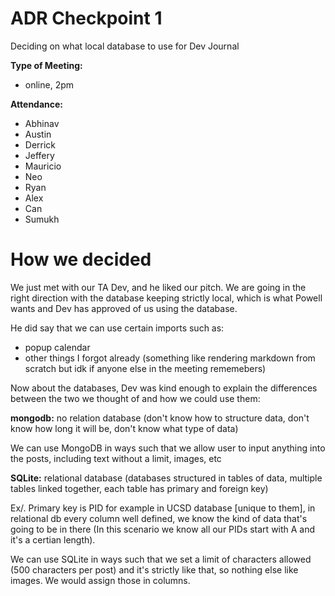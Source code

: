 # ADR Checkpoint 1
Deciding on what local database to use for Dev Journal
  
**Type of Meeting:**
- online, 2pm

**Attendance:**
- Abhinav
- Austin
- Derrick
- Jeffery
- Mauricio
- Neo
- Ryan
- Alex
- Can
- Sumukh

# How we decided
We just met with our TA Dev, and he liked our pitch. We are going in the right direction with the database keeping strictly local, which is what Powell wants and Dev has approved of us using the database.

He did say that we can use certain imports such as: 
- popup calendar
- other things I forgot already (something like rendering markdown from scratch but idk if anyone else in the meeting rememebers)

Now about the databases, Dev was kind enough to explain the differences between the two we thought of and how we could use them:

**mongodb:** no relation database (don't know how to structure data, don't know how long it will be, don't know what type of data)

We can use MongoDB in ways such that we allow user to input anything into the posts, including text without a limit, images, etc


**SQLite:** relational database (databases structured in tables of data, multiple tables linked together, each table has primary and foreign key)

Ex/. Primary key is PID for example in UCSD database [unique to them], in relational db every column well defined, we know the kind of data that's going to be in there (In this scenario we know all our PIDs start with A and it's a certian length).

We can use SQLite in ways such that we set a limit of characters allowed (500 characters per post) and it's strictly like that, so nothing else like images. We would assign those in columns.
